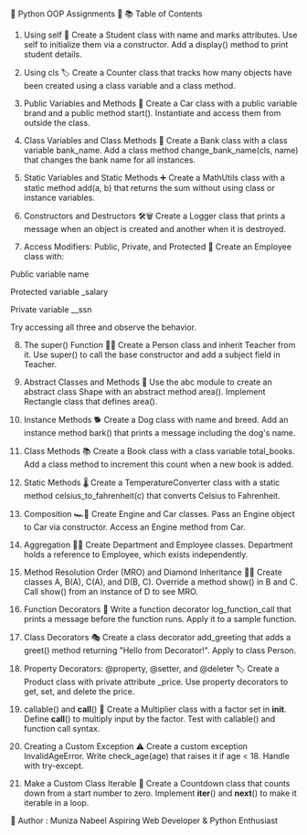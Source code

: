 🐍 Python OOP Assignments 🚀
📚 Table of Contents
1. Using self 👤
Create a Student class with name and marks attributes. Use self to initialize them via a constructor. Add a display() method to print student details.

2. Using cls 🏷️
Create a Counter class that tracks how many objects have been created using a class variable and a class method.

3. Public Variables and Methods 🚗
Create a Car class with a public variable brand and a public method start(). Instantiate and access them from outside the class.

4. Class Variables and Class Methods 🏦
Create a Bank class with a class variable bank_name. Add a class method change_bank_name(cls, name) that changes the bank name for all instances.

5. Static Variables and Static Methods ➕
Create a MathUtils class with a static method add(a, b) that returns the sum without using class or instance variables.

6. Constructors and Destructors 🛠️🗑️
Create a Logger class that prints a message when an object is created and another when it is destroyed.

7. Access Modifiers: Public, Private, and Protected 🔐
Create an Employee class with:

Public variable name

Protected variable _salary

Private variable __ssn

Try accessing all three and observe the behavior.

8. The super() Function 🧑‍🏫
Create a Person class and inherit Teacher from it. Use super() to call the base constructor and add a subject field in Teacher.

9. Abstract Classes and Methods 📐
Use the abc module to create an abstract class Shape with an abstract method area(). Implement Rectangle class that defines area().

10. Instance Methods 🐕
Create a Dog class with name and breed. Add an instance method bark() that prints a message including the dog's name.

11. Class Methods 📚
Create a Book class with a class variable total_books. Add a class method to increment this count when a new book is added.

12. Static Methods 🌡️
Create a TemperatureConverter class with a static method celsius_to_fahrenheit(c) that converts Celsius to Fahrenheit.

13. Composition 🏎️🔧
Create Engine and Car classes. Pass an Engine object to Car via constructor. Access an Engine method from Car.

14. Aggregation 🏢👔
Create Department and Employee classes. Department holds a reference to Employee, which exists independently.

15. Method Resolution Order (MRO) and Diamond Inheritance 🔄💎
Create classes A, B(A), C(A), and D(B, C). Override a method show() in B and C. Call show() from an instance of D to see MRO.

16. Function Decorators 🎨
Write a function decorator log_function_call that prints a message before the function runs. Apply it to a sample function.

17. Class Decorators 🎭
Create a class decorator add_greeting that adds a greet() method returning "Hello from Decorator!". Apply to class Person.

18. Property Decorators: @property, @setter, and @deleter 🏷️
Create a Product class with private attribute _price. Use property decorators to get, set, and delete the price.

19. callable() and __call__() 🎯
Create a Multiplier class with a factor set in __init__. Define __call__() to multiply input by the factor. Test with callable() and function call syntax.

20. Creating a Custom Exception ⚠️
Create a custom exception InvalidAgeError. Write check_age(age) that raises it if age < 18. Handle with try-except.

21. Make a Custom Class Iterable 🔢
Create a Countdown class that counts down from a start number to zero. Implement __iter__() and __next__() to make it iterable in a loop.

👤 Author :
Muniza Nabeel
Aspiring Web Developer & Python Enthusiast
